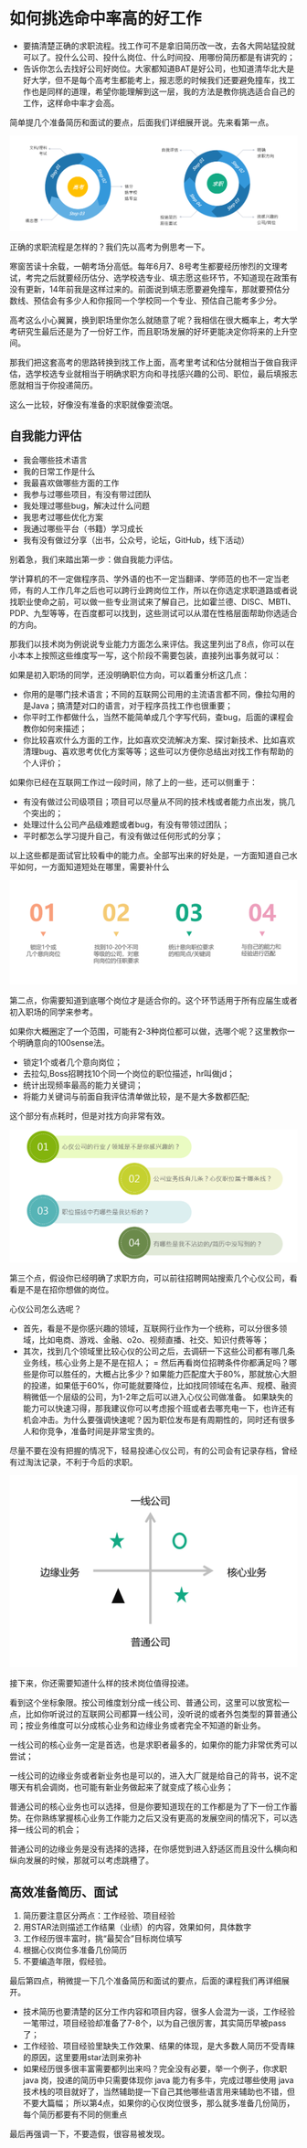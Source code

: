# 如何挑选命中率高的好工作

- 要搞清楚正确的求职流程。找工作可不是拿旧简历改一改，去各大网站猛投就可以了。投什么公司、投什么岗位、什么时间投、用哪份简历都是有讲究的；
- 告诉你怎么去找好公司好岗位。大家都知道BAT是好公司，也知道清华北大是好大学，但不是每个高考生都能考上，报志愿的时候我们还要避免撞车，找工作也是同样的道理，希望你能理解到这一层，我的方法是教你挑选适合自己的工作，这样命中率才会高。
  
简单提几个准备简历和面试的要点，后面我们详细展开说。先来看第一点。

![imag13](../img/面试/img13.png)

正确的求职流程是怎样的？我们先以高考为例思考一下。

寒窗苦读十余载，一朝考场分高低。每年6月7、8号考生都要经历惨烈的文理考试，考完之后就要经历估分、选学校选专业、填志愿这些环节，不知道现在政策有没有更新，14年前我是这样过来的。前面说到填志愿要避免撞车，那就要预估分数线、预估会有多少人和你报同一个学校同一个专业、预估自己能考多少分。

高考这么小心翼翼，换到职场里你怎么就随意了呢？我相信在很大概率上，考大学考研究生最后还是为了一份好工作，而且职场发展的好坏更能决定你将来的上升空间。

那我们把这套高考的思路转换到找工作上面，高考里考试和估分就相当于做自我评估，选学校选专业就相当于明确求职方向和寻找感兴趣的公司、职位，最后填报志愿就相当于你投递简历。

这么一比较，好像没有准备的求职就像耍流氓。

## 自我能力评估

- 我会哪些技术语言
- 我的日常工作是什么
- 我最喜欢做哪些方面的工作
- 我参与过哪些项目，有没有带过团队
- 我处理过哪些bug，解决过什么问题
- 我思考过哪些优化方案
- 我通过哪些平台（书籍）学习成长
- 我有没有做过分享（出书，公众号，论坛，GitHub，线下活动）

别着急，我们来踏出第一步：做自我能力评估。

学计算机的不一定做程序员、学外语的也不一定当翻译、学师范的也不一定当老师，有的人工作几年之后也可以跨行业跨岗位工作，所以在你选定求职道路或者说找职业使命之前，可以做一些专业测试来了解自己，比如霍兰德、DISC、MBTI、PDP、九型等等，在百度都可以找到，这些测试可以从潜在性格层面帮助你选适合的方向。

那我们以技术岗为例说说专业能力方面怎么来评估。我这里列出了8点，你可以在小本本上按照这些维度写一写，这个阶段不需要包装，直接列出事务就可以：

如果是初入职场的同学，还没明确职位方向，可以着重分析这几点：

- 你用的是哪门技术语言；不同的互联网公司用的主流语言都不同，像拉勾用的是Java；搞清楚对口的语言，对于程序员找工作也很重要；
- 你平时工作都做什么，当然不能简单成几个字写代码，查bug，后面的课程会教你如何来描述；
- 你比较喜欢什么方面的工作，比如喜欢交流解决方案、探讨新技术、比如喜欢清理bug、喜欢思考优化方案等等；这些可以方便你总结出对找工作有帮助的个人评价；

如果你已经在互联网工作过一段时间，除了上的一些，还可以侧重于：

- 有没有做过公司级项目；项目可以尽量从不同的技术栈或者能力点出发，挑几个突出的；
- 处理过什么公司产品级难题或者bug，有没有带领过团队；
- 平时都怎么学习提升自己，有没有做过任何形式的分享；

以上这些都是面试官比较看中的能力点。全部写出来的好处是，一方面知道自己水平如何，一方面知道短处在哪里，需要补什么

![imag14](../img/面试/img14.png)

第二点，你需要知道到底哪个岗位才是适合你的。这个环节适用于所有应届生或者初入职场的同学来参考。

如果你大概圈定了一个范围，可能有2-3种岗位都可以做，选哪个呢？这里教你一个明确意向的100sense法。

- 锁定1个或者几个意向岗位；
- 去拉勾,Boss招聘找10个同一个岗位的职位描述，hr叫做jd；
- 统计出现频率最高的能力关键词；
- 将能力关键词与前面自我评估清单做比较，是不是大多数都匹配;

这个部分有点耗时，但是对找方向非常有效。

![imag15](../img/面试/img15.png)

第三个点，假设你已经明确了求职方向，可以前往招聘网站搜索几个心仪公司，看看是不是在招你想做的岗位。

心仪公司怎么选呢？

- 首先，看是不是你感兴趣的领域，互联网行业作为一个统称，可以分很多领域，比如电商、游戏、金融、o2o、视频直播、社交、知识付费等等；
- 其次，找到几个领域里比较心仪的公司之后，去调研一下这些公司都有哪几条业务线，核心业务上是不是在招人；
= 然后再看岗位招聘条件你都满足吗？哪些是你可以胜任的，大概占比多少？如果能力匹配度大于80%，那就放心大胆的投递，如果低于60%，你可能就要降位，比如找同领域在名声、规模、融资稍微低一个层级的公司，为1-2年之后可以进入心仪公司做准备。
如果缺失的能力可以快速习得，那我建议你可以考虑报个班或者去哪充电一下，也许还有机会冲击。为什么要强调快速呢？因为职位发布是有周期性的，同时还有很多人和你竞争，准备时间是非常宝贵的。

尽量不要在没有把握的情况下，轻易投递心仪公司，有的公司会有记录存档，曾经有过淘汰记录，不利于今后的求职。

![imag16](../img/面试/img16.png)

接下来，你还需要知道什么样的技术岗位值得投递。

看到这个坐标象限。按公司维度划分成一线公司、普通公司，这里可以放宽松一点，比如你听说过的互联网公司都算一线公司，没听说的或者外包类型的算普通公司；按业务维度可以分成核心业务和边缘业务或者完全不知道的新业务。

一线公司的核心业务一定是首选，也是求职者最多的，如果你的能力非常优秀可以尝试；

一线公司的边缘业务或者新业务也是可以的，进入大厂就是给自己的背书，说不定哪天有机会调岗，也可能有新业务做起来了就变成了核心业务；

普通公司的核心业务也可以选择，但是你要知道现在的工作都是为了下一份工作蓄势。在你熟练掌握核心业务工作能力之后又没有更高的发展空间的情况下，可以选择一线公司的机会；

普通公司的边缘业务是没有选择的选择，在你感觉到进入舒适区而且没什么横向和纵向发展的时候，那就可以考虑跳槽了。

## 高效准备简历、面试

1. 简历要注意区分两点：工作经验、项目经验
2. 用STAR法则描述工作结果（业绩）的内容，效果如何，具体数字
3. 工作经历很丰富时，挑“最契合”目标岗位填写
4. 根据心仪岗位多准备几份简历
5. 不要编造年限，假经验。

最后第四点，稍微提一下几个准备简历和面试的要点，后面的课程我们再详细展开。

- 技术简历也要清楚的区分工作内容和项目内容，很多人会混为一谈，工作经验一笔带过，项目经验却准备了7-8个，以为自己很厉害，其实简历早被pass了；
- 工作经验、项目经验里缺失工作效果、结果的体现，是大多数人简历不受青睐的原因，这里要用star法则来弥补
- 如果经历很多很丰富需要都列出来吗？完全没有必要，举一个例子，你求职 java 岗，投递的简历中只需要体现你 java 能力有多牛，完成过哪些使用 java 技术栈的项目就好了，当然辅助提一下自己其他哪些语言用来辅助也不错，但不要大篇幅；
所以第4点，如果你的心仪岗位很多，那么就多准备几份简历，每个简历都要有不同的侧重点

最后再强调一下，不要造假，很容易被发现。
